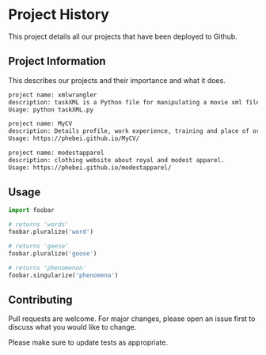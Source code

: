 # Project History

This project details all our projects that have been deployed to Github.

## Project Information

This describes our projects and their importance and what it does.

```bash
project name: xmlwrangler
description: taskXML is a Python file for manipulating a movie xml file.
Usage: python taskXML.py
```
```bash
project name: MyCV
description: Details profile, work experience, training and place of origin.
Usage: https://phebei.github.io/MyCV/
```
```bash
project name: modestapparel
description: clothing website about royal and modest apparel.
Usage: https://phebei.github.io/modestapparel/
```

## Usage

```python
import foobar

# returns 'words'
foobar.pluralize('word')

# returns 'geese'
foobar.pluralize('goose')

# returns 'phenomenon'
foobar.singularize('phenomena')
```

## Contributing

Pull requests are welcome. For major changes, please open an issue first
to discuss what you would like to change.

Please make sure to update tests as appropriate.
